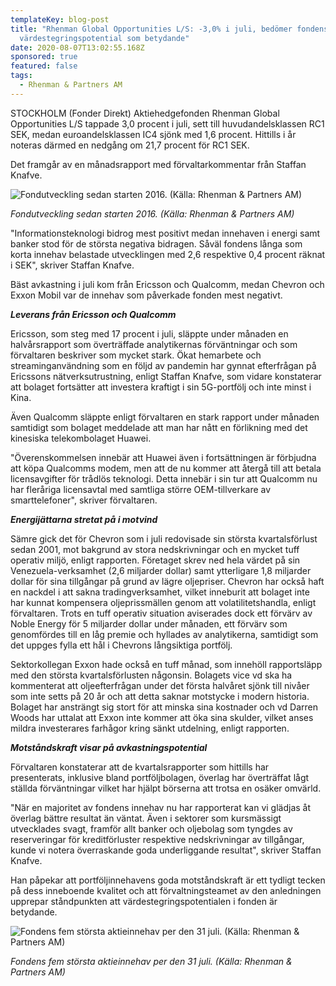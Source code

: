 ```yaml
---
templateKey: blog-post
title: "Rhenman Global Opportunities L/S: -3,0% i juli, bedömer fondens
  värdestegringspotential som betydande"
date: 2020-08-07T13:02:55.168Z
sponsored: true
featured: false
tags:
  - Rhenman & Partners AM
---
```

STOCKHOLM (Fonder Direkt) Aktiehedgefonden Rhenman Global Opportunities L/S tappade 3,0 procent i juli, sett till huvudandelsklassen RC1 SEK, medan euroandelsklassen IC4 sjönk med 1,6 procent. Hittills i år noteras därmed en nedgång om 21,7 procent för RC1 SEK.

Det framgår av en månadsrapport med förvaltarkommentar från Staffan Knafve.

![Fondutveckling sedan starten 2016. (Källa: Rhenman & Partners AM)](/img/rhenman7aug4.png "Fondutveckling sedan starten 2016. (Källa: Rhenman & Partners AM)")

*Fondutveckling sedan starten 2016. (Källa: Rhenman & Partners AM)*

"Informationsteknologi bidrog mest positivt medan innehaven i energi samt banker stod för de största negativa bidragen. Såväl fondens långa som korta innehav belastade utvecklingen med 2,6 respektive 0,4 procent räknat i SEK", skriver Staffan Knafve.

Bäst avkastning i juli kom från Ericsson och Qualcomm, medan Chevron och Exxon Mobil var de innehav som påverkade fonden mest negativt.

***Leverans från Ericsson och Qualcomm***

Ericsson, som steg med 17 procent i juli, släppte under månaden en halvårsrapport som överträffade analytikernas förväntningar och som förvaltaren beskriver som mycket stark. Ökat hemarbete och streaminganvändning som en följd av pandemin har gynnat efterfrågan på Ericssons nätverksutrustning, enligt Staffan Knafve, som vidare konstaterar att bolaget fortsätter att investera kraftigt i sin 5G-portfölj och inte minst i Kina.

Även Qualcomm släppte enligt förvaltaren en stark rapport under månaden samtidigt som bolaget meddelade att man har nått en förlikning med det kinesiska telekombolaget Huawei.

"Överenskommelsen innebär att Huawei även i fortsättningen är förbjudna att köpa Qualcomms modem, men att de nu kommer att återgå till att betala licensavgifter för trådlös teknologi. Detta innebär i sin tur att Qualcomm nu har fleråriga licensavtal med samtliga större OEM-tillverkare av smarttelefoner", skriver förvaltaren.

***Energijättarna stretat på i motvind***

Sämre gick det för Chevron som i juli redovisade sin största kvartalsförlust sedan 2001, mot bakgrund av stora nedskrivningar och en mycket tuff operativ miljö, enligt rapporten. Företaget skrev ned hela värdet på sin Venezuela-verksamhet (2,6 miljarder dollar) samt ytterligare 1,8 miljarder dollar för sina tillgångar på grund av lägre oljepriser. Chevron har också haft en nackdel i att sakna tradingverksamhet, vilket inneburit att bolaget inte har kunnat kompensera oljeprissmällen genom att volatilitetshandla, enligt förvaltaren. Trots en tuff operativ situation aviserades dock ett förvärv av Noble Energy för 5 miljarder dollar under månaden, ett förvärv som genomfördes till en låg premie och hyllades av analytikerna, samtidigt som det uppges fylla ett hål i Chevrons långsiktiga portfölj.

Sektorkollegan Exxon hade också en tuff månad, som innehöll rapportsläpp med den största kvartalsförlusten någonsin. Bolagets vice vd ska ha kommenterat att oljeefterfrågan under det första halvåret sjönk till nivåer som inte setts på 20 år och att detta saknar motstycke i modern historia. Bolaget har ansträngt sig stort för att minska sina kostnader och vd Darren Woods har uttalat att Exxon inte kommer att öka sina skulder, vilket anses mildra investerares farhågor kring sänkt utdelning, enligt rapporten.

***Motståndskraft visar på avkastningspotential***

Förvaltaren konstaterar att de kvartalsrapporter som hittills har presenterats, inklusive bland portföljbolagen, överlag har överträffat lågt ställda förväntningar vilket har hjälpt börserna att trotsa en osäker omvärld.

"När en majoritet av fondens innehav nu har rapporterat kan vi glädjas åt överlag bättre resultat än väntat. Även i sektorer som kursmässigt utvecklades svagt, framför allt banker och oljebolag som tyngdes av reserveringar för kreditförluster respektive nedskrivningar av tillgångar, kunde vi notera överraskande goda underliggande resultat", skriver Staffan Knafve.

Han påpekar att portföljinnehavens goda motståndskraft är ett tydligt tecken på dess inneboende kvalitet och att förvaltningsteamet av den anledningen upprepar ståndpunkten att värdestegringspotentialen i fonden är betydande.

![  Fondens fem största aktieinnehav per den 31 juli. (Källa: Rhenman & Partners AM)](/img/rhenman7aug5.png "  Fondens fem största aktieinnehav per den 31 juli. (Källa: Rhenman & Partners AM)")

*Fondens fem största aktieinnehav per den 31 juli. (Källa: Rhenman & Partners AM)*